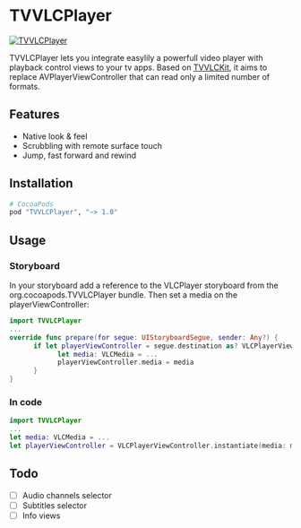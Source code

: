# TVVLCPlayer

[![TVVLCPlayer](https://raw.githubusercontent.com/kodlian/TVVLCPlayer/master/thumbnail.png)](https://raw.githubusercontent.com/kodlian/TVVLCPlayer/master/screenshot.jpg)

TVVLCPlayer lets you integrate easylily a powerfull video player with playback control views to your tv apps. Based on [TVVLCKit](https://code.videolan.org/videolan/VLCKit), it aims to replace AVPlayerViewController that can read only a limited number of formats.

## Features
- Native look & feel
- Scrubbling with remote surface touch
- Jump, fast forward and rewind

## Installation
```ruby
# CocoaPods
pod "TVVLCPlayer", "~> 1.0"
```

## Usage
### Storyboard
In your storyboard add a reference to the VLCPlayer storyboard from the org.cocoapods.TVVLCPlayer bundle.
Then set a media on the playerViewController:
```swift
import TVVLCPlayer
...
override func prepare(for segue: UIStoryboardSegue, sender: Any?) {
      if let playerViewController = segue.destination as? VLCPlayerViewController {
            let media: VLCMedia = ...
            playerViewController.media = media
      }
}

```

### In code
```swift
import TVVLCPlayer
...
let media: VLCMedia = ...
let playerViewController = VLCPlayerViewController.instantiate(media: media)
```

## Todo
- [ ] Audio channels selector
- [ ] Subtitles selector
- [ ] Info views
